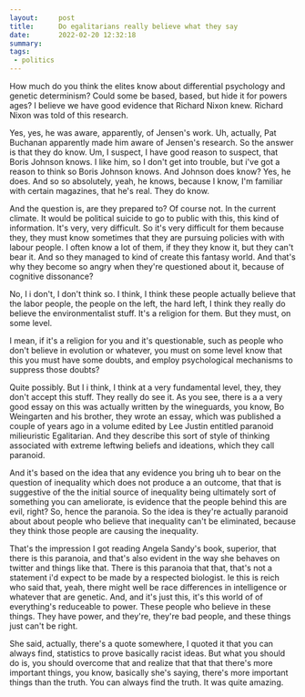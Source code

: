 ```yaml
---
layout:     post
title:      Do egalitarians really believe what they say
date:       2022-02-20 12:32:18
summary:    
tags:
 - politics
---
```


How much do you think the elites know about differential psychology and genetic determinism? Could some be based, based, but hide it for powers ages? I believe we have good evidence that Richard Nixon knew. Richard Nixon was told of this research.

Yes, yes, he was aware, apparently, of Jensen's work. Uh, actually, Pat Buchanan apparently made him aware of Jensen's research. So the answer is that they do know. Um, I suspect, I have good reason to suspect, that Boris Johnson knows. I like him, so I don't get into trouble, but i've got a reason to think so Boris Johnson knows. And Johnson does know? Yes, he does. And so so absolutely, yeah, he knows, because I know, I'm familiar with certain magazines, that he's real. They do know.

And the question is, are they prepared to? Of course not. In the current climate. It would be political suicide to go to public with this, this kind of information. It's very, very difficult. So it's very difficult for them because they, they must know sometimes that they are pursuing policies with with labour people. I often know a lot of them, if they they know it, but they can't bear it. And so they managed to kind of create this fantasy world. And that's why they become so angry when they're questioned about it, because of cognitive dissonance?

No, I i don't, I don't think so. I think, I think these people actually believe that the labor people, the people on the left, the hard left, I think they really do believe the environmentalist stuff. It's a religion for them. But they must, on some level.

I mean, if it's a religion for you and it's questionable, such as people who don't believe in evolution or whatever, you must on some level know that this you must have some doubts, and employ psychological mechanisms to suppress those doubts?

Quite possibly. But I i think, I think at a very fundamental level, they, they don't accept this stuff. They really do see it. As you see, there is a a very good essay on this was actually written by the wineguards, you know, Bo Weingarten and his brother, they wrote an essay, which was published a couple of years ago in a volume edited by Lee Justin entitled paranoid milieuristic Egalitarian. And they describe this sort of style of thinking associated with extreme leftwing beliefs and ideations, which they call paranoid.

And it's based on the idea that any evidence you bring uh to bear on the question of inequality which does not produce a an outcome, that that is suggestive of the the initial source of inequality being ultimately sort of something you can ameliorate, is evidence that the people behind this are evil, right? So, hence the paranoia. So the idea is they're actually paranoid about about people who believe that inequality can't be eliminated, because they think those people are causing the inequality. 

That's the impression I got reading Angela Sandy's book, superior, that there is this paranoia, and that's also evident in the way she behaves on twitter and things like that. There is this paranoia that that, that's not a statement i'd expect to be made by a respected biologist. Ie this is reich who said that, yeah, there might well be race differences in intelligence or whatever that are genetic.  And, and it's just this, it's this world of of everything's reduceable to power. These people who believe in these things. They have power, and they're, they're bad people, and these things just can't be right.

She said, actually, there's a quote somewhere, I quoted it that you can always find, statistics to prove basically racist ideas. But what you should do is, you should overcome that and realize that that that there's more important things, you know, basically she's saying, there's more important things than the truth. You can always find the truth. It was quite amazing.